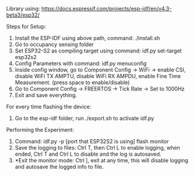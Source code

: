 Library using: https://docs.espressif.com/projects/esp-idf/en/v4.3-beta3/esp32/

Steps for Setup: 

1. Install the ESP-IDF using above path, command: ./install.sh
2. Go to occupancy sensing folder
3. Set ESP32-S2 as compiling target using command: idf.py set-target esp32s2 
4. Config Parameters with command: idf.py menuconfig
5. Inside config window, go to Component Config -> WiFi -> enable CSI, disable WiFi TX AMPTU, disable WiFi RX AMPDU, enable Fine Time Measurement. (press space to enable/disable)
6. Go to Component Config -> FREERTOS -> Tick Rate -> Set to 1000Hz
7. Exit and save everything. 

For every time flashing the device: 

1. Go to the esp-idf folder, run ./export.sh to activate idf.py


Performing the Experiment: 

1. Command: idf.py -p [port that ESP32S2 is using] flash monitor
2. Save the logging to files: Ctrl T, then Ctrl L to enable logging, when ended, Ctrl T and Ctrl L to disable and the log is autosaved.
3. *Exit the monitor mode: Ctrl ], exit at any time, this will disable logging and autosave the logged info to file. 
